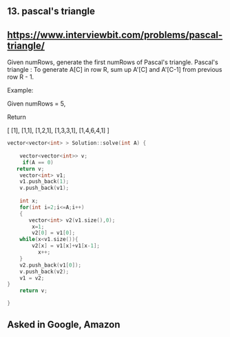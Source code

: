 ## 13. pascal's triangle
## https://www.interviewbit.com/problems/pascal-triangle/

Given numRows, generate the first numRows of Pascal's triangle.
Pascal's triangle : To generate A[C] in row R, sum up A'[C] and A'[C-1] from previous row R - 1.

Example:

Given numRows = 5,

Return

[
     [1],
     [1,1],
     [1,2,1],
     [1,3,3,1],
     [1,4,6,4,1]
]


```C++
vector<vector<int> > Solution::solve(int A) {
   
    vector<vector<int>> v;
     if(A == 0)
   return v;
    vector<int> v1;
    v1.push_back(1);
    v.push_back(v1);
    
    int x;
    for(int i=2;i<=A;i++)
    {
       vector<int> v2(v1.size(),0);
        x=1;
        v2[0] = v1[0];
    while(x<v1.size()){
        v2[x] = v1[x]+v1[x-1];
          x++; 
    }
    v2.push_back(v1[0]);
    v.push_back(v2);
    v1 = v2;
}
    return v;

}

```

## Asked in Google, Amazon
